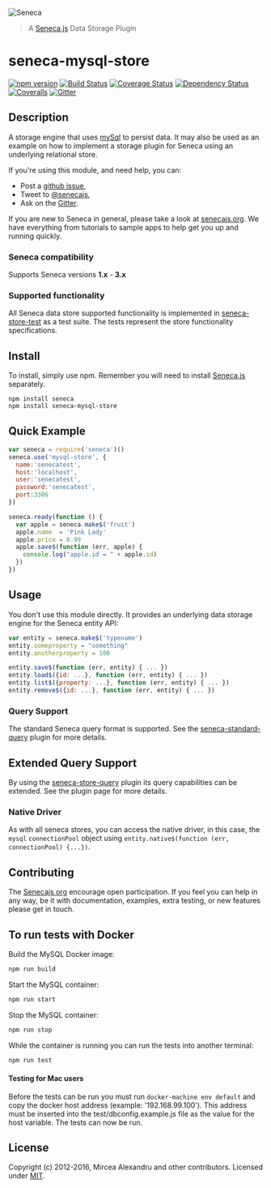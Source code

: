 ![Seneca](http://senecajs.org/files/assets/seneca-logo.png)
> A [Seneca.js](http://senecajs.org) Data Storage Plugin

# seneca-mysql-store

[![npm version][npm-badge]][npm-url]
[![Build Status][travis-badge]][travis-url]
[![Coverage Status][coverage-badge]][coverage-url]
[![Dependency Status][david-badge]][david-url]
[![Coveralls][BadgeCoveralls]][Coveralls]
[![Gitter][gitter-badge]][gitter-url]

## Description

A storage engine that uses [mySql][] to persist data. It may also be used as an example on how to
implement a storage plugin for Seneca using an underlying relational store.

If you're using this module, and need help, you can:

- Post a [github issue][],
- Tweet to [@senecajs][],
- Ask on the [Gitter][gitter-url].

If you are new to Seneca in general, please take a look at [senecajs.org][]. We have everything from
tutorials to sample apps to help get you up and running quickly.

### Seneca compatibility
Supports Seneca versions **1.x** - **3.x**

### Supported functionality
All Seneca data store supported functionality is implemented in [seneca-store-test](https://github.com/senecajs/seneca-store-test) as a test suite. The tests represent the store functionality specifications.


## Install
To install, simply use npm. Remember you will need to install [Seneca.js][]
separately.

```
npm install seneca
npm install seneca-mysql-store
```

## Quick Example
```js
var seneca = require('seneca')()
seneca.use('mysql-store', {
  name:'senecatest',
  host:'localhost',
  user:'senecatest',
  password:'senecatest',
  port:3306
})

seneca.ready(function () {
  var apple = seneca.make$('fruit')
  apple.name  = 'Pink Lady'
  apple.price = 0.99
  apple.save$(function (err, apple) {
    console.log("apple.id = " + apple.id)
  })
})
```

## Usage
You don't use this module directly. It provides an underlying data storage engine for the Seneca entity API:

```js
var entity = seneca.make$('typename')
entity.someproperty = "something"
entity.anotherproperty = 100

entity.save$(function (err, entity) { ... })
entity.load$({id: ...}, function (err, entity) { ... })
entity.list$({property: ...}, function (err, entity) { ... })
entity.remove$({id: ...}, function (err, entity) { ... })
```

### Query Support

The standard Seneca query format is supported. See the [seneca-standard-query][standard-query] plugin for more details.

## Extended Query Support

By using the [seneca-store-query][store-query] plugin its query capabilities can be extended. See the plugin page for more details.

### Native Driver
As with all seneca stores, you can access the native driver, in this case, the `mysql`
`connectionPool` object using `entity.native$(function (err, connectionPool) {...})`.

## Contributing
The [Senecajs org][] encourage open participation. If you feel you can help in any way, be it with
documentation, examples, extra testing, or new features please get in touch.

## To run tests with Docker
Build the MySQL Docker image:

```sh
npm run build

```

Start the MySQL container:
```sh
npm run start
```

Stop the MySQL container:
```sh
npm run stop
```

While the container is running you can run the tests into another terminal:
```sh
npm run test
```

#### Testing for Mac users
Before the tests can be run you must run `docker-machine env default` and copy the docker host address (example: '192.168.99.100').
This address must be inserted into the test/dbconfig.example.js file as the value for the host variable. The tests can now be run.

## License
Copyright (c) 2012-2016, Mircea Alexandru and other contributors.
Licensed under [MIT][].

[npm-badge]: https://img.shields.io/npm/v/seneca-mysql-store.svg
[npm-url]: https://npmjs.com/package/seneca-mysql-store
[travis-badge]: https://travis-ci.org/senecajs/seneca-mysql-store.svg
[travis-url]: https://travis-ci.org/senecajs/seneca-mysql-store
[codeclimate-badge]: https://codeclimate.com/github/senecajs/seneca-mysql-store/badges/gpa.svg
[codeclimate-url]: https://codeclimate.com/github/senecajs/seneca-mysql-store
[coverage-badge]: https://coveralls.io/repos/senecajs/seneca-mysql-store/badge.svg?branch=master&service=github
[coverage-url]: https://coveralls.io/github/senecajs/seneca-mysql-store?branch=master
[david-badge]: https://david-dm.org/senecajs/seneca-mysql-store.svg
[david-url]: https://david-dm.org/senecajs/seneca-mysql-store
[gitter-badge]: https://badges.gitter.im/Join%20Chat.svg
[gitter-url]: https://gitter.im/senecajs/seneca
[mySql]: https://www.mysql.com/
[node-mysqldb-native]: http://mysqldb.github.com/node-mysqldb-native/markdown-docs/queries.html
[MIT]: ./LICENSE
[Senecajs org]: https://github.com/senecajs/
[Seneca.js]: https://www.npmjs.com/package/seneca
[senecajs.org]: http://senecajs.org/
[github issue]: https://github.com/senecajs/seneca-mysql-store/issues
[@senecajs]: http://twitter.com/senecajs
[Coveralls]: https://coveralls.io/github/senecajs/seneca-mysql-store?branch=master
[BadgeCoveralls]: https://coveralls.io/repos/github/senecajs/seneca-mysql-store/badge.svg?branch=master
[standard-query]: https://github.com/senecajs/seneca-standard-query
[store-query]: https://github.com/senecajs/seneca-store-query
